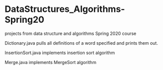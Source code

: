 # DataStructures_Algorithms-Spring20
projects from data structure and algorithms Spring 2020 course

Dictionary.java
pulls all definitions of a word specified and prints them out.

InsertionSort.java implements insertion sort algorithm

Merge.java implements MergeSort algorithm




